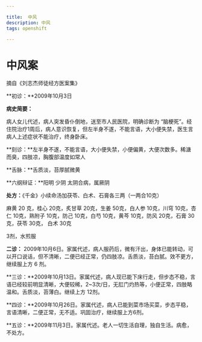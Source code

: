 ```yaml
---

title:  中风
description: 中风
tags: openshift

---
```




# 中风案



摘自《刘志杰师徒经方医案集》



**初诊：**2009年10月3日



**病史简要：**

病人女儿代述，病人突发昏仆倒地，送至市人民医院，明确诊断为 “脑梗死”。经住院治疗1周后，病人意识恢复，但左半身不遂，不能言语，大小便失禁，医生言病人上述症状不能治疗，终身卧床。



**刻诊：**左半身不遂，不能言语，大小便失禁，小便偏黄，大便次数多。稀溏而臭，四肢凉，胸腹部温度如常人

**舌脉：**舌质淡，苔厚腻微黄

**六纲辩证：**阳明 少阴 太阴合病，属厥阴



**处方：**《千金》小续命汤加茯苓、白术、石膏各三两（一两合10克）

麻黄 20 克，桂心 20克，炙甘草 20克，生姜 50克，白人参 10克，川穹 10克，杏仁 10克，熟附子 10克，防己 10克，白芍 10克，黄芩 10克，防风 20克，石膏 30克，茯苓 30克， 白术 30克



3剂，水煎服



**二诊：** 2009年10月6日。家属代述，病人服药后，微有汗出，身体已能转动，可以开口说话，但不清晰，二便已经正常，仍四肢凉。舌质淡，苔白腻。效不更方，继续服上方 6 剂。



**三诊：**2009年10月13日。家属代述，病人现已能下床行走，但步态不稳，言语已经较前明显清晰，大便较稀，2~3次/日，无肛门灼热等，小便正常，四肢略温和。舌质淡，苔薄白。继续上方 12剂。



**四诊：**2009年10月26日。家属代述，病人已能到菜市场买菜，步态平稳，言语清晰，二便正常，无不适。巩固治疗，继续服上方6剂。



**五诊：**2009年11月3日。家属代述。老人一切生活自理，独自生活。病愈，不处方。

